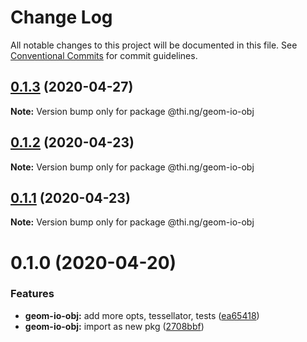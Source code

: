 # Change Log

All notable changes to this project will be documented in this file.
See [Conventional Commits](https://conventionalcommits.org) for commit guidelines.

## [0.1.3](https://github.com/thi-ng/umbrella/compare/@thi.ng/geom-io-obj@0.1.2...@thi.ng/geom-io-obj@0.1.3) (2020-04-27)

**Note:** Version bump only for package @thi.ng/geom-io-obj





## [0.1.2](https://github.com/thi-ng/umbrella/compare/@thi.ng/geom-io-obj@0.1.1...@thi.ng/geom-io-obj@0.1.2) (2020-04-23)

**Note:** Version bump only for package @thi.ng/geom-io-obj





## [0.1.1](https://github.com/thi-ng/umbrella/compare/@thi.ng/geom-io-obj@0.1.0...@thi.ng/geom-io-obj@0.1.1) (2020-04-23)

**Note:** Version bump only for package @thi.ng/geom-io-obj





# 0.1.0 (2020-04-20)


### Features

* **geom-io-obj:** add more opts, tessellator, tests ([ea65418](https://github.com/thi-ng/umbrella/commit/ea6541847975846080a905b06e24c717fc648a84))
* **geom-io-obj:** import as new pkg ([2708bbf](https://github.com/thi-ng/umbrella/commit/2708bbfee138be06c71c8eb84996c533bdbba8e2))
